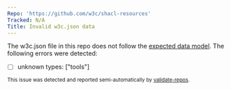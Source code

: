 ```yaml
---
Repo: 'https://github.com/w3c/shacl-resources'
Tracked: N/A
Title: Invalid w3c.json data
---
```


The w3c.json file in this repo does not follow the [expected data model](https://w3c.github.io/w3c.json.html). The following errors were detected:
* [ ] unknown types: ["tools"]

<sub>This issue was detected and reported semi-automatically by [validate-repos](https://github.com/w3c/validate-repos/).</sub>
